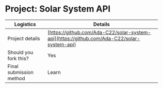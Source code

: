 # Project: Solar System API

| Logistics               | Details                                                                                |
| ----------------------- | -------------------------------------------------------------------------------------- |
| Project details         | [https://github.com/Ada-C22/solar-system-api](https://github.com/Ada-C22/solar-system-api) |
| Should you fork this?   | Yes                                                                                    |
| Final submission method | Learn                                                                                  |
